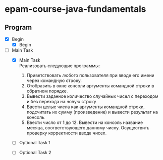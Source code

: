 # epam-course-java-fundamentals
## Program    
- [X] Begin    
    - [X] Begin    
- [ ] Main Task    
    - [X] Main Task   
        Реализовать следующие программы:
        1. Приветствовать любого пользователя при вводе его имени через командную строку.
        2. Отобразить в окне консоли аргументы командной строки в обратном порядке.
        3. Вывести заданное количество случайных чисел с переходом и без перехода на новую строку
        4. Ввести целые числа как аргументы командной строки, подсчитать их сумму (произведение) и вывести результат на консоль.
        5. Ввести число от 1 до 12. Вывести на консоль название месяца, соответствующего данному числу. Осуществить проверку корректности ввода чисел.
    - [ ] Optional Task 1    
    - [ ] Optional Task 2   
    
    


